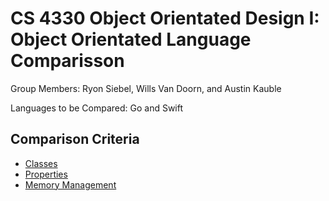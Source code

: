 # CS 4330 Object Orientated Design I: Object Orientated Language Comparisson

Group Members: Ryon Siebel, Wills Van Doorn, and Austin Kauble

Languages to be Compared: Go and Swift

## Comparison Criteria

* [Classes](Documentation/Classes.md)
* [Properties](Documentation/Properties.md)
* [Memory Management](Documentation/MemoryManagement.md)
